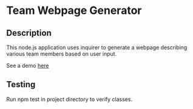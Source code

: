 # Team Webpage Generator

## Description
This node.js application uses inquirer to generate a webpage describing various team members based on user input.

See a demo [here](https://drive.google.com/file/d/1ao-HGgbssOWIu9sB-q0vd_7Fsz6DhxBf/view?usp=sharing)

## Testing
Run npm test in project directory to verify classes.
